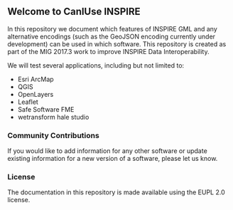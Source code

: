 ## Welcome to CanIUse INSPIRE

In this repository we document which features of INSPIRE GML and any alternative encodings (such as the GeoJSON encoding currently under development) can be used in which software. This repository is created as part of the MIG 2017.3 work to improve INSPIRE Data Interoperability.

We will test several applications, including but not limited to:

* Esri ArcMap
* QGIS
* OpenLayers
* Leaflet
* Safe Software FME
* wetransform hale studio

### Community Contributions

If you would like to add information for any other software or update existing information for a new version of a software, please let us know.

### License

The documentation in this repository is made available using the EUPL 2.0 license.
